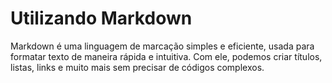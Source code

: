 # Utilizando Markdown

Markdown é uma linguagem de marcação simples e eficiente, usada para formatar texto de maneira rápida e intuitiva. Com ele, podemos criar títulos, listas, links e muito mais sem precisar de códigos complexos.
